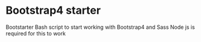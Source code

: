 # Bootstrap4 starter 
Bootstarter
Bash script to start working with Bootstrap4 and Sass
Node js is required for this to work

